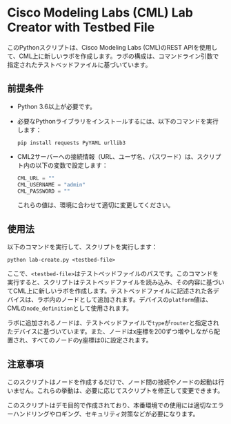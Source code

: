 # Cisco Modeling Labs (CML) Lab Creator with Testbed File

このPythonスクリプトは、Cisco Modeling Labs (CML)のREST APIを使用して、CML上に新しいラボを作成します。ラボの構成は、コマンドライン引数で指定されたテストベッドファイルに基づいています。

## 前提条件

- Python 3.6以上が必要です。
- 必要なPythonライブラリをインストールするには、以下のコマンドを実行します：

    ```
    pip install requests PyYAML urllib3
    ```

- CML2サーバーへの接続情報（URL、ユーザ名、パスワード）は、スクリプト内の以下の変数で設定します：

    ```python
    CML_URL = ""
    CML_USERNAME = "admin"
    CML_PASSWORD = ""
    ```

    これらの値は、環境に合わせて適切に変更してください。

## 使用法

以下のコマンドを実行して、スクリプトを実行します：

```
python lab-create.py <testbed-file>
```

ここで、`<testbed-file>`はテストベッドファイルのパスです。このコマンドを実行すると、スクリプトはテストベッドファイルを読み込み、その内容に基づいてCML上に新しいラボを作成します。テストベッドファイルに記述された各デバイスは、ラボ内のノードとして追加されます。デバイスの`platform`値は、CMLの`node_definition`として使用されます。

ラボに追加されるノードは、テストベッドファイルで`type`が`router`と指定されたデバイスに基づいています。また、ノードはx座標を200ずつ増やしながら配置され、すべてのノードのy座標は0に設定されます。

## 注意事項

このスクリプトはノードを作成するだけで、ノード間の接続やノードの起動は行いません。これらの挙動は、必要に応じてスクリプトを修正して変更できます。

このスクリプトはデモ目的で作成されており、本番環境での使用には適切なエラーハンドリングやロギング、セキュリティ対策などが必要になります。